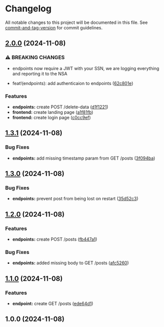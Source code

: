 # Changelog

All notable changes to this project will be documented in this file. See [commit-and-tag-version](https://github.com/absolute-version/commit-and-tag-version) for commit guidelines.

## [2.0.0](https://github.com/peterkost/versioning-test/compare/v1.3.1...v2.0.0) (2024-11-08)


### ⚠ BREAKING CHANGES

* endpoints now require a JWT with your SSN, we are
logging everything and reporting it to the NSA

* feat!(endpoints): add authenticaion to endpoints ([62c801e](https://github.com/peterkost/versioning-test/commit/62c801edd47ee3da817d3f29fc85c62592e6f691))


### Features

* **endpoints:** create POST /delete-data ([d1f1221](https://github.com/peterkost/versioning-test/commit/d1f122119e7ed295721cefabd29a55de6659db6a))
* **frontend:** create landing page ([a1f81fb](https://github.com/peterkost/versioning-test/commit/a1f81fb30ede5644f0d26da2b2f8b233c02a6b1f))
* **frontend:** create login page ([c0cc9ef](https://github.com/peterkost/versioning-test/commit/c0cc9efbe561821e26fcd9cd0a50e2408cdcc4b3))

## [1.3.1](https://github.com/peterkost/versioning-test/compare/v1.3.0...v1.3.1) (2024-11-08)


### Bug Fixes

* **endpoints:** add missing timestamp param from GET /posts ([3f094ba](https://github.com/peterkost/versioning-test/commit/3f094ba77fb468aa608916e3f6e0102f4ef68d58))

## [1.3.0](https://github.com/peterkost/versioning-test/compare/v1.2.0...v1.3.0) (2024-11-08)


### Bug Fixes

* **endpoints:** prevent post from being lost on restart ([35d52c3](https://github.com/peterkost/versioning-test/commit/35d52c32ea2e28eb00bac1ffadf7fb0cd265f91f))

## [1.2.0](https://github.com/peterkost/versioning-test/compare/v1.1.0...v1.2.0) (2024-11-08)


### Features

* **endpoints:** create POST /posts ([fb447a1](https://github.com/peterkost/versioning-test/commit/fb447a1be6ad05ea2cc865ceb6c2b3b4d1e0e575))


### Bug Fixes

* **endpoints:** added missing body to GET /posts ([afc5260](https://github.com/peterkost/versioning-test/commit/afc5260adcc0b34011d057407ba8077e92da5dcb))

## [1.1.0](https://github.com/peterkost/versioning-test/compare/v1.0.0...v1.1.0) (2024-11-08)


### Features

* **endpoint:** create GET /posts ([ede64d1](https://github.com/peterkost/versioning-test/commit/ede64d138e09927d0db75fe44e6709312caa49dd))

## 1.0.0 (2024-11-08)
